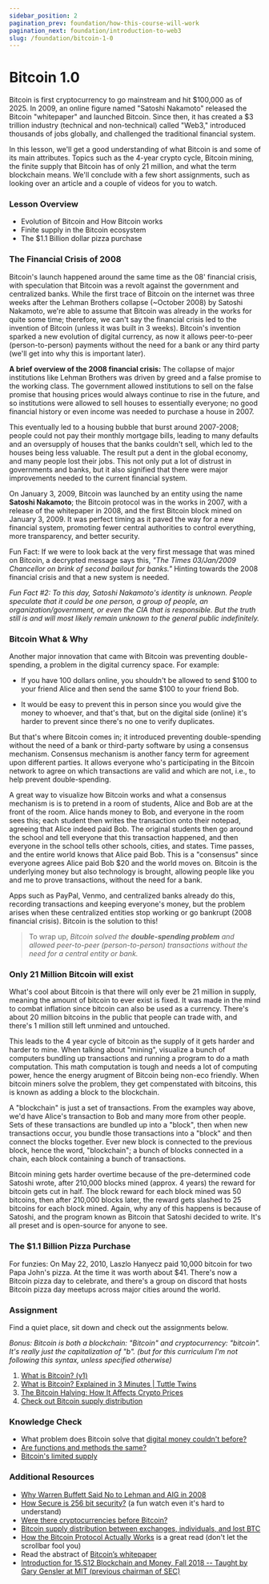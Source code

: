 ```yaml
---
sidebar_position: 2
pagination_prev: foundation/how-this-course-will-work
pagination_next: foundation/introduction-to-web3
slug: /foundation/bitcoin-1-0
---
```


# Bitcoin 1.0

Bitcoin is first cryptocurrency to go mainstream and hit $100,000 as of 2025. In 2009, an online figure named "Satoshi Nakamoto" released the Bitcoin "whitepaper" and launched Bitcoin. Since then, it has created a $3 trillion industry (technical and non-technical) called "Web3," introduced thousands of jobs globally, and challenged the traditional financial system.

In this lesson, we'll get a good understanding of what Bitcoin is and some of its main attributes. Topics such as the 4-year crypto cycle, Bitcoin mining, the finite supply that Bitcoin has of only 21 million, and what the term blockchain means. We'll conclude with a few short assignments, such as looking over an article and a couple of videos for you to watch.

### Lesson Overview

- Evolution of Bitcoin and How Bitcoin works
- Finite supply in the Bitcoin ecosystem
- The $1.1 Billion dollar pizza purchase

### The Financial Crisis of 2008

Bitcoin's launch happened around the same time as the 08' financial crisis, with speculation that Bitcoin was a revolt against the government and centralized banks. While the first trace of Bitcoin on the internet was three weeks after the Lehman Brothers collapse (~October 2008) by Satoshi Nakamoto, we're able to assume that Bitcoin was already in the works for quite some time; therefore, we can't say the financial crisis led to the invention of Bitcoin (unless it was built in 3 weeks). Bitcoin's invention sparked a new evolution of digital currency, as now it allows peer-to-peer (person-to-person) payments without the need for a bank or any third party (we'll get into why this is important later).

**A brief overview of the 2008 financial crisis:** The collapse of major institutions like Lehman Brothers was driven by greed and a false promise to the working class. The government allowed institutions to sell on the false promise that housing prices would always continue to rise in the future, and so institutions were allowed to sell houses to essentially everyone; no good financial history or even income was needed to purchase a house in 2007.

This eventually led to a housing bubble that burst around 2007-2008; people could not pay their monthly mortgage bills, leading to many defaults and an oversupply of houses that the banks couldn't sell, which led to the houses being less valuable. The result put a dent in the global economy, and many people lost their jobs. This not only put a lot of distrust in governments and banks, but it also signified that there were major improvements needed to the current financial system.

On January 3, 2009, Bitcoin was launched by an entity using the name **Satoshi Nakamoto**; the Bitcoin protocol was in the works in 2007, with a release of the whitepaper in 2008, and the first Bitcoin block mined on January 3, 2009. It was perfect timing as it paved the way for a new financial system, promoting fewer central authorities to control everything, more transparency, and better security.

Fun Fact: If we were to look back at the very first message that was mined on Bitcoin, a decrypted message says this, _"The Times 03/Jan/2009 Chancellor on brink of second bailout for banks."_ Hinting towards the 2008 financial crisis and that a new system is needed.

_Fun Fact #2: To this day, Satoshi Nakamoto's identity is unknown. People speculate that it could be one person, a group of people, an organization/government, or even the CIA that is responsible. But the truth still is and will most likely remain unknown to the general public indefinitely._

### Bitcoin What & Why

Another major innovation that came with Bitcoin was preventing double-spending, a problem in the digital currency space. For example: 

- If you have 100 dollars online, you shouldn't be allowed to send $100 to your friend Alice and then send the same $100 to your friend Bob.

- It would be easy to prevent this in person since you would give the money to whoever, and that's that, but on the digital side (online) it's harder to prevent since there's no one to verify duplicates.

But that's where Bitcoin comes in; it introduced preventing double-spending without the need of a bank or third-party software by using a consensus mechanism. Consensus mechanism is another fancy term for agreement upon different parties. It allows everyone who's participating in the Bitcoin network to agree on which transactions are valid and which are not, i.e., to help prevent double-spending.

A great way to visualize how Bitcoin works and what a consensus mechanism is is to pretend in a room of students, Alice and Bob are at the front of the room. Alice hands money to Bob, and everyone in the room sees this; each student then writes the transaction onto their notepad, agreeing that Alice indeed paid Bob. The original students then go around the school and tell everyone that this transaction happened, and then everyone in the school tells other schools, cities, and states. Time passes, and the entire world knows that Alice paid Bob. This is a "consensus" since everyone agrees Alice paid Bob $20 and the world moves on. Bitcoin is the underlying money but also technology is brought, allowing people like you and me to prove transactions, without the need for a bank.

Apps such as PayPal, Venmo, and centralized banks already do this, recording transactions and keeping everyone's money, but the problem arises when these centralized entities stop working or go bankrupt (2008 financial crisis). Bitcoin is the solution to this!

> To wrap up, _Bitcoin solved the **double-spending problem** and allowed peer-to-peer (person-to-person) transactions without the need for a central entity or bank._

### Only 21 Million Bitcoin will exist
What's cool about Bitcoin is that there will only ever be 21 million in supply, meaning the amount of bitcoin to ever exist is fixed. It was made in the mind to combat inflation since bitcoin can also be used as a currency. There's about 20 million bitcoins in the public that people can trade with, and there's 1 million still left unmined and untouched. 

This leads to the 4 year cycle of bitcoin as the supply of it gets harder and harder to mine. When talking about "mining", visualize a bunch of computers bundling up transactions and running a program to do a math computation. This math computation is tough and needs a lot of computing power, hence the energy arugment of Bitcoin being non-eco friendly. When bitcoin miners solve the problem, they get compenstated with bitcoins, this is known as adding a block to the blockchain.

A "blockchain" is just a set of transactions. From the examples way above, we'd have Alice's transaction to Bob and many more from other people. Sets of these transactions are bundled up into a "block", then when new transactions occur, you bundle those transactions into a "block" and then connect the blocks together. Ever new block is connected to the previous block, hence the word, "blockchain"; a bunch of blocks connected in a chain, each block containing a bunch of transactions.

Bitcoin mining gets harder overtime because of the pre-determined code Satoshi wrote, after 210,000 blocks mined (approx. 4 years) the reward for bitcoin gets cut in half. The block reward for each block mined was 50 bitcoins, then after 210,000 blocks later, the reward gets slashed to 25 bitcoins for each block mined. Again, why any of this happens is because of Satoshi, and the program known as Bitcoin that Satoshi decided to write. It's all preset and is open-source for anyone to see.

### The $1.1 Billion Pizza Purchase
For funzies: On May 22, 2010, Laszlo Hanyecz paid 10,000 bitcoin for two Papa John's pizza. At the time it was worth about $41. There's now a Bitcoin pizza day to celebrate, and there's a group on discord that hosts Bitcoin pizza day meetups across major cities around the world.

### Assignment

<div class="lesson-content__panel" markdown="1">

Find a quiet place, sit down and check out the assignments below. 

_Bonus: Bitcoin is both a blockchain: "Bitcoin" and cryptocurrency: "bitcoin". It's really just the capitalization of "b". (but for this curriculum I'm not following this syntax, unless specified otherwise)_

1. [What is Bitcoin? (v1)](https://youtu.be/Um63OQz3bjo?si=AIZDZh-ZigEUPOpS)
2. [What is Bitcoin? Explained in 3 Minutes | Tuttle Twins](https://youtu.be/BL5vUVQvmX4?si=3mvn6aTCXjSzXOR4)
3. [The Bitcoin Halving: How It Affects Crypto Prices](https://kriptomat.io/finance-investing/the-bitcoin-halving-how-it-affects-crypto-prices/)
4. [Check out Bitcoin supply distribution](https://river.com/learn/who-owns-the-most-bitcoin/)

</div>

### Knowledge Check

<div class="lesson-content__conclusion" markdown="1">

- What problem does Bitcoin solve that [digital money couldn't before?](#bitcoin-how)
- [Are functions and methods the same?](#cryptography)
- [Bitcoin's limited supply](#bitcoin-what-pt2)

</div>

### Additional Resources

<div class="lesson-content__conclusion" markdown="1">

- [Why Warren Buffett Said No to Lehman and AIG in 2008](https://youtu.be/1QeUcfqkUzc?si=aNvUmrO7qBv8nbIv)
- [How Secure is 256 bit security?](https://youtu.be/S9JGmA5_unY?si=B5DEaX_cI8n-M9CF) (a fun watch even it's hard to understand)
- [Were there cryptocurrencies before Bitcoin?](https://www.investopedia.com/tech/were-there-cryptocurrencies-bitcoin/)
- [Bitcoin supply distribution between exchanges, individuals, and lost BTC](https://www.ainvest.com/news/individuals-hold-69-bitcoin-supply-institutions-scramble-2502/)
- [How the Bitcoin Protocol Actually Works](https://michaelnielsen.org/ddi/how-the-bitcoin-protocol-actually-works/) is a great read (don't let the scrollbar fool you)
- Read the abstract of [Bitcoin’s whitepaper](https://bitcoin.org/bitcoin.pdf)
- [Introduction for 15.S12 Blockchain and Money, Fall 2018 -- Taught by Gary Gensler at MIT (previous chairman of SEC)](https://youtu.be/EH6vE97qIP4?si=qLjb27WFBP_AX4qH)

</div>